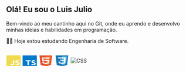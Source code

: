## Olá! Eu sou o Luis Julio

<div>

</div>

<div>
  <p>
   Bem-vindo ao meu cantinho aqui no Git, onde eu aprendo e desenvolvo minhas ideias e habilidades em programação.
  </p>
  <p>👨‍💻 Hoje estou estudando Engenharia de Software.</p>
  </div>
  <div style="display: inline_block"><br>
  <img align="center" alt="Js" height="30" width="40" src="https://raw.githubusercontent.com/devicons/devicon/master/icons/javascript/javascript-plain.svg">
  <img align="center" alt="Ts" height="30" width="40" src="https://raw.githubusercontent.com/devicons/devicon/master/icons/typescript/typescript-plain.svg">

  <img align="center" alt="HTML" height="30" width="40" src="https://raw.githubusercontent.com/devicons/devicon/master/icons/html5/html5-original.svg">
  <img align="center" alt="CSS" height="30" width="40" src="https://raw.githubusercontent.com/devicons/devicon/master/icons/css3/css3-original.svg">
  <img align="center" alt="CSS" height="30" width="40" src="https://raw.githubusercontent.com/devicons/devicon/master/icons/css3/css3-original.svg](https://cdn.jsdelivr.net/gh/devicons/devicon@v2.15.1/devicon.min.css">


  
  ##
 
<div>
  
